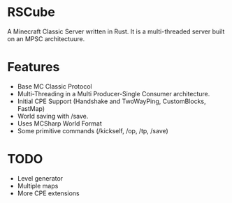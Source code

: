 # RSCube

A Minecraft Classic Server written in Rust. It is a multi-threaded server built on an MPSC architectuure.

# Features

* Base MC Classic Protocol
* Multi-Threading in a Multi Producer-Single Consumer architecture.
* Initial CPE Support (Handshake and TwoWayPing, CustomBlocks, FastMap)
* World saving with /save.
* Uses MCSharp World Format
* Some primitive commands (/kickself, /op, /tp, /save)
# TODO

* Level generator
* Multiple maps
* More CPE extensions
